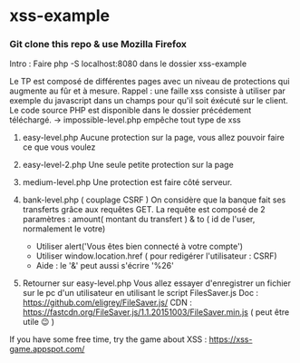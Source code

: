 # xss-example

### Git clone this repo & use Mozilla Firefox

Intro :
Faire php -S localhost:8080 dans le dossier xss-example

Le TP est composé de différentes pages avec un niveau de protections qui augmente au fûr et à mesure.
Rappel : une faille xss consiste à utiliser par exemple du javascript dans un champs pour qu'il soit éxécuté sur le client.
Le code source PHP est disponible dans le dossier précédement téléchargé.
	-> impossible-level.php empêche tout type de xss

1) easy-level.php 
	Aucune protection sur la page, vous allez pouvoir faire ce que vous voulez

2) easy-level-2.php
	Une seule petite protection sur la page

3) medium-level.php
	Une protection est faire côté serveur.

4) bank-level.php ( couplage CSRF )
	On considère que la banque fait ses transferts grâce aux requêtes GET.
	La requête est composé de 2 paramètres : amount( montant du transfert ) & to ( id de l'user, normalement le votre)

	- Utiliser alert('Vous êtes bien connecté à votre compte')
	- Utiliser window.location.href ( pour redigérer l'utilisateur : CSRF)
	- Aide : le '&' peut aussi s'écrire '%26'

5) Retourner sur easy-level.php
	Vous allez essayer d'enregistrer un fichier sur le pc d'un utilisateur en utilisant le script FilesSaver.js
	Doc : https://github.com/eligrey/FileSaver.js/
	CDN : https://fastcdn.org/FileSaver.js/1.1.20151003/FileSaver.min.js ( peut être utile 😉 )

If you have some free time, try the game about XSS : https://xss-game.appspot.com/
